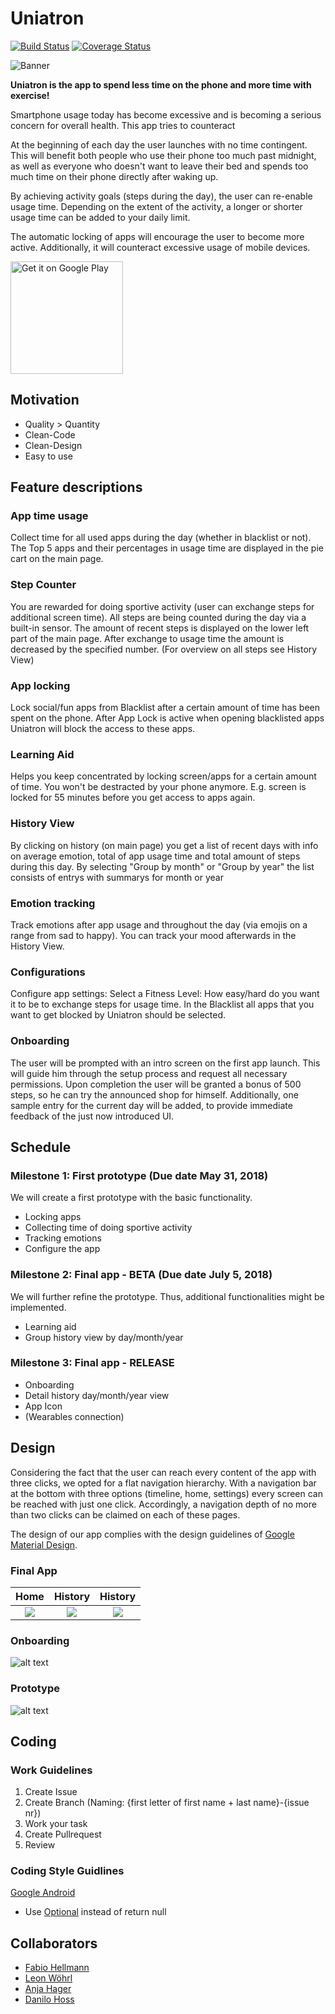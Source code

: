 # Uniatron
[![Build Status](https://travis-ci.org/FHellmann/Uniatron.svg?branch=master)](https://travis-ci.org/FHellmann/Uniatron)
[![Coverage Status](https://coveralls.io/repos/github/FHellmann/Uniatron/badge.svg?branch=master)](https://coveralls.io/github/FHellmann/Uniatron?branch=master)

![Banner](https://github.com/FHellmann/Uniatron/blob/master/doc/Play%20Store/0_Play-Store_Functiongraph.png)

**Uniatron is the app to spend less time on the phone and more time with exercise!**

Smartphone usage today has become excessive and is becoming a serious concern for overall health. This app tries to counteract

At the beginning of each day the user launches with no time contingent. This will benefit both people who use their phone too much past midnight, as well as everyone who doesn't want to leave their bed and spends too much time on their phone directly after waking up. 

By achieving activity goals (steps during the day), the user can re-enable usage time. Depending on the extent of the activity, a longer or shorter usage time can be added to your daily limit.

The automatic locking of apps will encourage the user to become more active. Additionally, it will counteract excessive usage of mobile devices.

[<img alt='Get it on Google Play' src='https://play.google.com/intl/en_gb/badges/images/generic/en_badge_web_generic.png' width="180" />](https://play.google.com/store/apps/details?id=com.edu.uni.augsburg.uniatron&pcampaignid=MKT-Other-global-all-co-prtnr-py-PartBadge-Mar2515-1)

## Motivation
- Quality > Quantity
- Clean-Code
- Clean-Design
- Easy to use

## Feature descriptions
### App time usage
Collect time for all used apps during the day (whether in blacklist or not).
The Top 5 apps and their percentages in usage time are displayed in the pie cart on the main page.
### Step Counter
You are rewarded for doing sportive activity (user can exchange steps for additional screen time).
All steps are being counted during the day via a built-in sensor.
The amount of recent steps is displayed on the lower left part of the main page.
After exchange to usage time the amount is decreased by the specified number. 
(For overview on all steps see History View)
### App locking
Lock social/fun apps from Blacklist after a certain amount of time has been spent on the phone.
After App Lock is active when opening blacklisted apps Uniatron will block the access to these apps. 
### Learning Aid
Helps you keep concentrated by locking screen/apps for a certain amount of time.
You won't be destracted by your phone anymore.
E.g. screen is locked for 55 minutes before you get access to apps again.
### History View
By clicking on history (on main page) you get a list of recent days with info on average emotion, total of app usage time and total amount of steps during this day.
By selecting "Group by month" or "Group by year" the list consists of entrys with summarys for month or year
### Emotion tracking
Track emotions after app usage and throughout the day (via emojis on a range from sad to happy).
You can track your mood afterwards in the History View.
### Configurations
Configure app settings:
Select a Fitness Level: How easy/hard do you want it to be to exchange steps for usage time.
In the Blacklist all apps that you want to get blocked by Uniatron should be selected.
### Onboarding
The user will be prompted with an intro screen on the first app launch. This will guide him through the setup process and request all necessary permissions. Upon completion the user will be granted a bonus of 500 steps, so he can try the announced shop for himself. Additionally, one sample entry for the current day will be added, to provide immediate feedback of the just now introduced UI.





## Schedule
### Milestone 1: First prototype (Due date May 31, 2018)
We will create a first prototype with the basic functionality.

- Locking apps
- Collecting time of doing sportive activity
- Tracking emotions
- Configure the app

### Milestone 2: Final app - BETA (Due date July 5, 2018)
We will further refine the prototype. Thus, additional functionalities might be implemented.

- Learning aid
- Group history view by day/month/year

### Milestone 3: Final app - RELEASE

- Onboarding
- Detail history day/month/year view
- App Icon
- (Wearables connection)

## Design
Considering the fact that the user can reach every content of the app with three clicks, we opted for a flat navigation hierarchy. With a navigation bar at the bottom with three options (timeline, home, settings) every screen can be reached with just one click. Accordingly, a navigation depth of no more than two clicks can be claimed on each of these pages.

The design of our app complies with the design guidelines of [Google Material Design](https://material.io/guidelines/material-design/introduction.html).

### Final App
Home | History | History
:---:|:-------:|:------:
<img src='https://github.com/FHellmann/Uniatron/blob/master/doc/Play%20Store/1_Play-Store.png' /> | <img src='https://github.com/FHellmann/Uniatron/blob/master/doc/Play%20Store/2_Play-Store.png' /> | <img src='https://github.com/FHellmann/Uniatron/blob/master/doc/Play%20Store/3_Play-Store.png' />

### Onboarding
![alt text](https://github.com/FHellmann/Uniatron/blob/master/doc/Onboarding/banner.png)


### Prototype
![alt text](https://github.com/FHellmann/Uniatron/blob/master/doc/Concepts/Prototype.JPG)

## Coding

### Work Guidelines
1. Create Issue
2. Create Branch (Naming: {first letter of first name + last name}-{issue nr})
3. Work your task
4. Create Pullrequest
5. Review

### Coding Style Guidlines
[Google Android](https://source.android.com/setup/contribute/code-style)

- Use [Optional](http://www.baeldung.com/java-optional) instead of return null

## Collaborators
- [Fabio Hellmann](https://github.com/FHellmann)
- [Leon Wöhrl](https://github.com/leonpoint)
- [Anja Hager](https://github.com/anja-h)
- [Danilo Hoss](https://github.com/speedyhoopster3)














